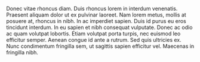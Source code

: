 Donec vitae rhoncus diam. Duis rhoncus lorem in interdum venenatis. Praesent aliquam dolor ut ex pulvinar laoreet. Nam lorem metus, mollis at posuere at, rhoncus in nibh. In ac imperdiet sapien. Duis id purus eu eros tincidunt interdum. In eu sapien et nibh consequat vulputate. Donec ac odio ac quam volutpat lobortis. Etiam volutpat porta turpis, nec euismod leo efficitur semper. Aenean congue id ante a rutrum. Sed quis ultricies ex. Nunc condimentum fringilla sem, ut sagittis sapien efficitur vel. Maecenas in fringilla nibh.
